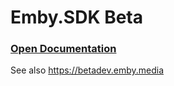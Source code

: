 # Emby.SDK Beta


### [Open Documentation](Documentation/index.html)

See also https://betadev.emby.media
